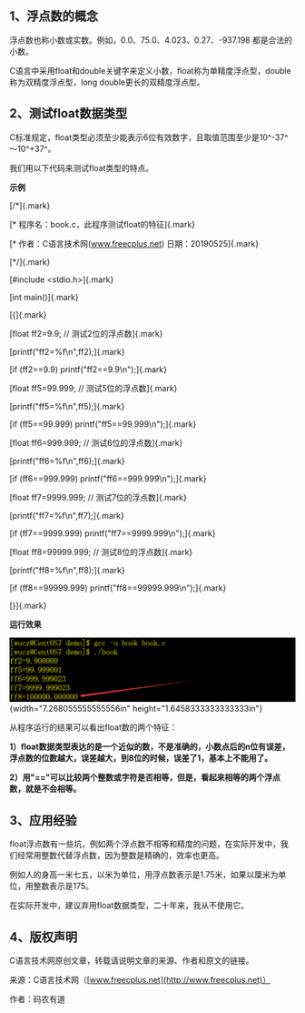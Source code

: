 ## 1、浮点数的概念

浮点数也称小数或实数。例如，0.0、75.0、4.023、0.27、-937.198
都是合法的小数。

C语言中采用float和double关键字来定义小数，float称为单精度浮点型，double称为双精度浮点型，long
double更长的双精度浮点型。

## 2、测试float数据类型

C标准规定，float类型必须至少能表示6位有效数字，且取值范围至少是10^-37^～10^+37^。

我们用以下代码来测试float类型的特点。

**示例**

[/\*]{.mark}

[\* 程序名：book.c，此程序测试float的特征]{.mark}

[\* 作者：C语言技术网(www.freecplus.net) 日期：20190525]{.mark}

[\*/]{.mark}

[#include \<stdio.h\>]{.mark}

[int main()]{.mark}

[{]{.mark}

[float ff2=9.9; // 测试2位的浮点数]{.mark}

[printf(\"ff2=%f\\n\",ff2);]{.mark}

[if (ff2==9.9) printf(\"ff2==9.9\\n\");]{.mark}

[float ff5=99.999; // 测试5位的浮点数]{.mark}

[printf(\"ff5=%f\\n\",ff5);]{.mark}

[if (ff5==99.999) printf(\"ff5==99.999\\n\");]{.mark}

[float ff6=999.999; // 测试6位的浮点数]{.mark}

[printf(\"ff6=%f\\n\",ff6);]{.mark}

[if (ff6==999.999) printf(\"ff6==999.999\\n\");]{.mark}

[float ff7=9999.999; // 测试7位的浮点数]{.mark}

[printf(\"ff7=%f\\n\",ff7);]{.mark}

[if (ff7==9999.999) printf(\"ff7==9999.999\\n\");]{.mark}

[float ff8=99999.999; // 测试8位的浮点数]{.mark}

[printf(\"ff8=%f\\n\",ff8);]{.mark}

[if (ff8==99999.999) printf(\"ff8==99999.999\\n\");]{.mark}

[}]{.mark}

**运行效果**

![](/images/83/media/image1.png){width="7.268055555555556in"
height="1.6458333333333333in"}

从程序运行的结果可以看出float数的两个特征：

**1）float数据类型表达的是一个近似的数，不是准确的，小数点后的n位有误差，浮点数的位数越大，误差越大，到8位的时候，误差了1，基本上不能用了。**

**2）用"=="可以比较两个整数或字符是否相等，但是，看起来相等的两个浮点数，就是不会相等。**

## 3、应用经验

float浮点数有一些坑，例如两个浮点数不相等和精度的问题，在实际开发中，我们经常用整数代替浮点数，因为整数是精确的，效率也更高。

例如人的身高一米七五，以米为单位，用浮点数表示是1.75米，如果以厘米为单位，用整数表示是175。

在实际开发中，建议弃用float数据类型，二十年来，我从不使用它。

## 4、版权声明

C语言技术网原创文章，转载请说明文章的来源、作者和原文的链接。

来源：C语言技术网（[www.freecplus.net](http://www.freecplus.net)）

作者：码农有道
